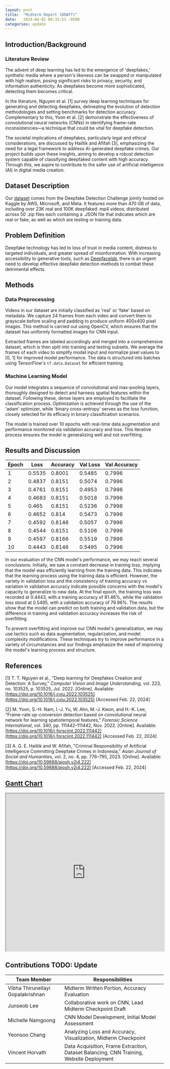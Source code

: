 ```yaml
---
layout: post
title:  "Midterm Report (DRAFT)"
date:   2024-04-01 00:35:53 -0500
categories: update
---
```



## Introduction/Background

### Literature Review

The advent of deep learning has led to the emergence of 'deepfakes,' synthetic media where a person's likeness can be swapped or manipulated with high realism, posing significant risks to privacy, security, and information authenticity. As deepfakes become more sophisticated, detecting them becomes critical.

In the literature, Nguyen et al. [1] survey deep learning techniques for generating and detecting deepfakes, delineating the evolution of detection methodologies and setting benchmarks for detection accuracy. Complementary to this, Yoon et al. [2] demonstrate the effectiveness of convolutional neural networks (CNNs) in identifying frame-rate inconsistencies—a technique that could be vital for deepfake detection.

The societal implications of deepfakes, particularly legal and ethical considerations, are discussed by Hailtik and Afifah [3], emphasizing the need for a legal framework to address AI-generated deepfake crimes. Our project builds upon these insights, aiming to develop a robust detection system capable of classifying deepfaked content with high accuracy. Through this, we aspire to contribute to the safer use of artificial intelligence (AI) in digital media creation.

## Dataset Description

Our [dataset](https://www.kaggle.com/c/deepfake-detection-challenge/data) comes from the Deepfake Detection Challenge jointly hosted on Kaggle by AWS, Microsoft, and Meta. It features more than 470 GB of data, including over 23K real and 100K deepfaked .mp4 videos, distributed across 50 .zip files each containing a .JSON file that indicates which are real or fake, as well as which are testing or training data.

## Problem Definition

Deepfake technology has led to loss of trust in media content, distress to targeted individuals, and greater spread of misinformation. With increasing accessibility to generative tools, such as [Deepfacelab](https://github.com/iperov/DeepFaceLab), there is an urgent need to develop effective deepfake detection methods to combat these detrimental effects.

## Methods

### Data Preprocessing

Videos in our dataset are initially classified as 'real' or 'fake' based on metadata. We capture 24 frames from each video and convert them to grayscale before scaling and padding to produce uniform 400x400 pixel images. This method is carried out using OpenCV, which ensures that the dataset has uniformly formatted images for CNN input.

Extracted frames are labeled accordingly and merged into a comprehensive dataset, which is then split into training and testing subsets. We average the frames of each video to simplify model input and normalize pixel values to [0, 1] for improved model performance. The data is structured into batches using TensorFlow's `tf.data.Dataset` for efficient training.

### Machine Learning Model

Our model integrates a sequence of convolutional and max-pooling layers, thoroughly designed to detect and harness spatial features within the dataset. Following these, dense layers are employed to facilitate the classification process. Optimization is achieved through the use of the 'adam' optimizer, while 'binary cross-entropy' serves as the loss function, closely selected for its efficacy in binary classification scenarios.

The model is trained over 10 epochs with real-time data augmentation and performance monitored via validation accuracy and loss. This iterative process ensures the model is generalizing well and not overfitting.

## Results and Discussion

| Epoch | Loss   | Accuracy | Val Loss | Val Accuracy |
|-------|--------|----------|----------|--------------|
| 1     | 0.5535 | 0.8001   | 0.5485   | 0.7996       |
| 2     | 0.4837 | 0.8151   | 0.5074   | 0.7996       |
| 3     | 0.4761 | 0.8151   | 0.4953   | 0.7996       |
| 4     | 0.4683 | 0.8151   | 0.5018   | 0.7996       |
| 5     | 0.465  | 0.8151   | 0.5236   | 0.7996       |
| 6     | 0.4652 | 0.814    | 0.5473   | 0.7996       |
| 7     | 0.4592 | 0.8146   | 0.5057   | 0.7996       |
| 8     | 0.4544 | 0.8151   | 0.5106   | 0.7996       |
| 9     | 0.4597 | 0.8166   | 0.5519   | 0.7996       |
| 10    | 0.4443 | 0.8146   | 0.5495   | 0.7996       |

In our evaluation of the CNN model's performance, we may reach several conclusions. Initially, we saw a constant decrease in training loss, implying that the model was efficiently learning from the training data. This indicates that the learning process using the training data is efficient. However, the variety in validation loss and the consistency of training accuracy vs variation in validation accuracy indicate possible concerns with the model's capacity to generalize to new data. At the final epoch, the training loss was recorded at 0.4443, with a training accuracy of 81.46%, while the validation loss stood at 0.5495, with a validation accuracy of 79.96%. The results show that the model can predict on both training and validation data, but the difference in training and validation accuracy increases the risk of overfitting.

To prevent overfitting and improve our CNN model's generalization, we may use tactics such as data augmentation, regularization, and model complexity modifications. These techniques try to improve performance in a variety of circumstances and our findings emphasize the need of improving the model's learning process and structure.


## References

[1] T. T. Nguyen et al., "Deep learning for Deepfakes Creation and Detection: A Survey," *Computer Vision and Image Understanding*, vol. 223, no. 103525, p. 103525, Jul. 2022. [Online]. Available: [https://doi.org/10.1016/j.cviu.2022.103525](https://doi.org/10.1016/j.cviu.2022.103525) [Accessed Feb. 22, 2024]

[2] M. Yoon, S.-H. Nam, I.-J. Yu, W. Ahn, M.-J. Kwon, and H.-K. Lee, "Frame-rate up-conversion detection based on convolutional neural network for learning spatiotemporal features," *Forensic Science International*, vol. 340, pp. 111442–111442, Nov. 2022. [Online]. Available: [https://doi.org/10.1016/j.forsciint.2022.111442](https://doi.org/10.1016/j.forsciint.2022.111442) [Accessed Feb. 22, 2024]

[3] A. G. E. Hailtik and W. Afifah, "Criminal Responsibility of Artificial Intelligence Committing Deepfake Crimes in Indonesia," *Asian Journal of Social and Humanities*, vol. 2, no. 4, pp. 776–795, 2023. [Online]. Available: [https://doi.org/10.59888/ajosh.v2i4.222](https://doi.org/10.59888/ajosh.v2i4.222) [Accessed Feb. 22, 2024]

## [Gantt Chart](https://docs.google.com/spreadsheets/d/1EsGv2XncrmJh5mArkpXHedK2YCVcbXae/edit?usp=sharing&ouid=111256331940782469044&rtpof=true&sd=true)

<iframe width="100%" height="500" src="https://docs.google.com/spreadsheets/d/e/2PACX-1vQOCWpLpJ2i9XuK1u0PowcwO7Gt4840KjEH3OJ84k_omLtSYR00XxbXqIYXU-SMbA/pubhtml?widget=true&amp;headers=false"></iframe>

## Contributions TODO: Update

| Team Member                      | Responsibilities                                     |
|----------------------------------|------------------------------------------------------|
| Vibha Thirunellayi Gopalakrishnan| Midterm Written Portion, Accuracy Evaluation    |
| Junseob Lee                      | Collaborative work on CNN, Lead Midterm Checkpoint Draft |
| Michelle Namgoong                | CNN Model Development, Initial Model Assessment |
| Yeonsoo Chang                    | Analyzing Loss and Accuracy, Visualization, Midterm Checkpoint            |
| Vincent Horvath                  | Data Acquisition, Frame Extraction, Dataset Balancing, CNN Training, Website Deployment |
